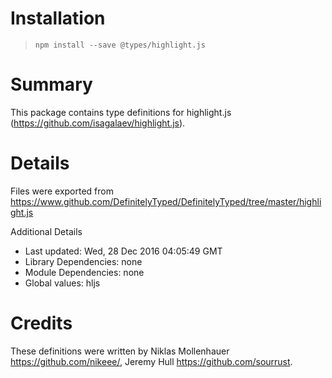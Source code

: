 # Installation
> `npm install --save @types/highlight.js`

# Summary
This package contains type definitions for highlight.js (https://github.com/isagalaev/highlight.js).

# Details
Files were exported from https://www.github.com/DefinitelyTyped/DefinitelyTyped/tree/master/highlight.js

Additional Details
 * Last updated: Wed, 28 Dec 2016 04:05:49 GMT
 * Library Dependencies: none
 * Module Dependencies: none
 * Global values: hljs

# Credits
These definitions were written by Niklas Mollenhauer <https://github.com/nikeee/>, Jeremy Hull <https://github.com/sourrust>.
